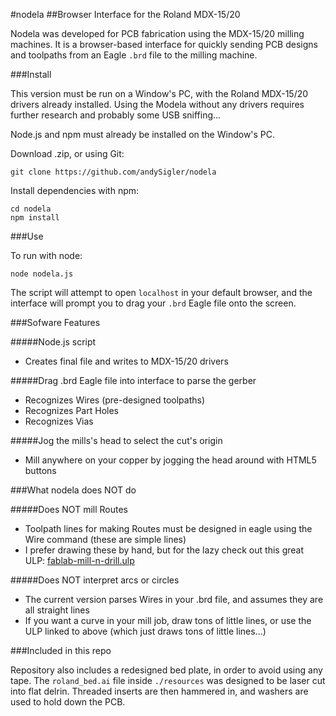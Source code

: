 #nodela
##Browser Interface for the Roland MDX-15/20

Nodela was developed for PCB fabrication using the MDX-15/20 milling machines. It is a browser-based interface for quickly sending PCB designs and toolpaths from an Eagle `.brd` file to the milling machine.

###Install

This version must be run on a Window's PC, with the Roland MDX-15/20 drivers already installed. Using the Modela without any drivers requires further research and probably some USB sniffing...

Node.js and npm must already be installed on the Window's PC.

Download  .zip, or using Git:
```
git clone https://github.com/andySigler/nodela
```
Install dependencies with npm:
```
cd nodela
npm install
```
###Use

To run with node:
```
node nodela.js
```
The script will attempt to open `localhost` in your default browser, and the interface will prompt you to drag your `.brd` Eagle file onto the screen.

###Sofware Features

#####Node.js script
 - Creates final file and writes to MDX-15/20 drivers

#####Drag .brd Eagle file into interface to parse the gerber
 - Recognizes Wires (pre-designed toolpaths)
 - Recognizes Part Holes
 - Recognizes Vias

#####Jog the mills's head to select the cut's origin
 - Mill anywhere on your copper by jogging the head around with HTML5 buttons

###What nodela does NOT do

#####Does NOT mill Routes
 - Toolpath lines for making Routes must be designed in eagle using the Wire command (these are simple lines)
 - I prefer drawing these by hand, but for the lazy check out this great ULP: [fablab-mill-n-drill.ulp](http://mlab.taik.fi/paja/?p=1874)

#####Does NOT interpret arcs or circles
 - The current version parses Wires in your .brd file, and assumes they are all straight lines
 - If you want a curve in your mill job, draw tons of little lines, or use the ULP linked to above (which just draws tons of little lines...)

###Included in this repo

Repository also includes a redesigned bed plate, in order to avoid using any tape. The `roland_bed.ai` file inside `./resources` was designed to be laser cut into flat delrin. Threaded inserts are then hammered in, and washers are used to hold down the PCB.